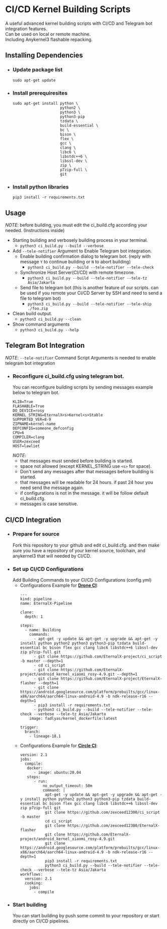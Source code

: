# CI/CD Kernel Building Scripts
A useful advanced kernel building scripts with CI/CD and Telegram bot integration features.<br> Can be used on local or remote machine.<br>
Including Anykernel3 flashable repacking.
## Installing Dependencies
* ### Update package list
  ```
  sudo apt-get update
  ```
* ### Install prerequiresites 
  ```
  sudo apt-get install python \
                       python2 \
                       python3 \
                       python3-pip 
                       tzdata \
                       build-essential \
                       bc \
                       bison \
                       flex \
                       gcc \
                       clang \
                       libc6 \
                       libstdc++6 \
                       libssl-dev \
                       zip \
                       p7zip-full \
                       git                    
  ```
* ### Install python libraries
  ```
  pip3 install -r requirements.txt
  ```

## Usage
*NOTE*: before building, you must edit the ci_build.cfg according your needed. (Instructions inside)
- Starting building and verbosely building process in your terminal.
  - ```python3 ci_build.py --build --verbose```
- Add ``--tele-notifier`` Argument to Enable Telegram bot integration.
  - Enable building confirmation dialog to telegram bot. (reply with message ``Y`` to continue building or ``N`` to abort building)
    - ```python3 ci_build.py --build --tele-notifier --tele-check```
  - Synchronize Host Server(CI/CD) with remote timezone.
    - ```python3 ci_build.py --build --tele-notifier --tele-tz Asia/Jakarta```
  - Send file to telegram bot (this is another feature of our scripts. can be used if you remote your CI/CD Server by SSH and need to send a file to telegram bot)
    - ```python3 ci_build.py --build --tele-notifier --tele-ship ./foo.zip```
- Clean build output.
  - ```python3 ci_build.py --clean```
- Show command arguments
  - ```python3 ci_build.py --help```

## Telegram Bot Integration
*NOTE*: ```--tele-notifier``` Command Script Arguments is needed to enable telegram bot integration 
* ### Reconfigure ci_build.cfg using telegram bot. 
  You can reconfigure building scripts by sending messages example below to telegram bot.
  ```
  KLIB=True
  FLASHABLE=True
  DO_DEVICE=rosy
  KERNEL_STRING=EternalX<s>Kernel<s>Stable
  SUPPORTED_VER=8-9
  ZIPNAME=kernel-name
  DEFCONFIG=someone_defconfig
  CPU=6
  COMPILER=clang
  USER=zexceed
  HOST=lawliet
  ```
  *NOTE*:
    - that messages must sended before building is started.
    - space not allowed (except KERNEL_STRING use ```<s>``` for space).
    - Don't send any messages after that messages before building is started.
    - that messages will be readable for 24 hours. if past 24 hour you need send the message again.
    - if configurations is not in the message. it will be follow default ci_build.cfg.
    - messages is case sensitive.

## CI/CD Integration
* ### Prepare for source
  Fork this repository to your github and edit ci_build.cfg. and then make sure you have a repository of your kernel source, toolchain, and anykernel3 that will needed by CI/CD.
* ### Set up CI/CD Configurations
  Add Building Commands to your CI/CD Configurations (config.yml) 
  - Configurations Example for <b>[Drone CI](https://drone.io)</b>:
    ```
    --- 
    kind: pipeline
    name: EternalX-Pipeline

    clone:
      depth: 1

    steps: 
      - name: Building
        commands:
          - apt-get -y update && apt-get -y upgrade && apt-get -y install python python2 python3 python3-pip tzdata build-essential bc bison flex gcc clang libc6 libstdc++6 libssl-dev zip p7zip-full git
          - git clone https://github.com/EternalX-project/ci_script -b master --depth=1
          - cd ci_script
          - git clone https://github.com/EternalX-project/android_kernel_xiaomi_rosy-4.9.git --depth=1
          - git clone https://github.com/EternalX-project/EternalX-flasher --depth=1
          - git clone https://android.googlesource.com/platform/prebuilts/gcc/linux-x86/aarch64/aarch64-linux-android-4.9 -b ndk-release-r16 --depth=1
          - pip3 install -r requirements.txt  
          - python3 ci_build.py --build --tele-notifier --tele-check --verbose --tele-tz Asia/Jakarta
        image: fadlyas/kernel_dockerfile:latest

    trigger:
      branch:
        - lineage-18.1
    ```
  - Configurations Example for <b>[Circle CI](https://circleci.com)</b>:
    ```
    version: 2.1
    jobs:
      compile:
       docker:
          - image: ubuntu:20.04
       steps:
          - run:
              no_output_timeout: 50m 
              command: |
               apt-get -y update && apt-get -y upgrade && apt-get -y install python python2 python3 python3-pip tzdata build-essential bc bison flex gcc clang libc6 libstdc++6 libssl-dev zip p7zip-full git
               git clone https://github.com/zexceed12300/ci_script -b master
               cd ci_script
               git clone https://github.com/zexceed12300/EternalX-flasher
               git clone https://github.com/EternalX-project/android_kernel_xiaomi_rosy-4.9.git
               git clone https://android.googlesource.com/platform/prebuilts/gcc/linux-x86/aarch64/aarch64-linux-android-4.9 -b ndk-release-r16 --depth=1
               pip3 install -r requirements.txt   
               python3 ci_build.py --build --tele-notifier --tele-check --verbose --tele-tz Asia/Jakarta
    workflows:
      version: 2.1
      cooking:
        jobs:
          - compile
    ```
* ### Start building
  You can start building by push some commit to your repository or start directly on CI/CD pipelines.
